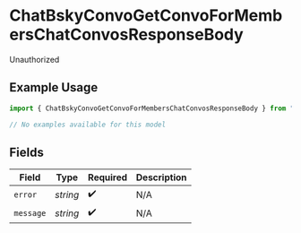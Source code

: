 # ChatBskyConvoGetConvoForMembersChatConvosResponseBody

Unauthorized

## Example Usage

```typescript
import { ChatBskyConvoGetConvoForMembersChatConvosResponseBody } from "@speakeasy-api/bluesky/models/errors";

// No examples available for this model
```

## Fields

| Field              | Type               | Required           | Description        |
| ------------------ | ------------------ | ------------------ | ------------------ |
| `error`            | *string*           | :heavy_check_mark: | N/A                |
| `message`          | *string*           | :heavy_check_mark: | N/A                |